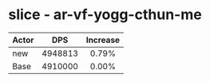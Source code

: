 # slice - ar-vf-yogg-cthun-me
| Actor | DPS | Increase |
|---|:---:|:---:|
|new|4948813|0.79%|
|Base|4910000|0.00%|
